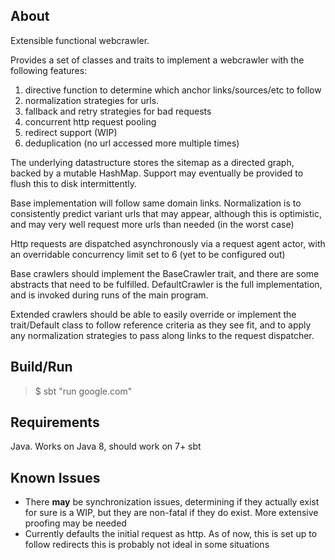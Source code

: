 About
-----
Extensible functional webcrawler.

Provides a set of classes and traits to implement a webcrawler with the following features:
  1. directive function to determine which anchor links/sources/etc to follow
  2. normalization strategies for urls.
  3. fallback and retry strategies for bad requests
  4. concurrent http request pooling
  5. redirect support (WIP)
  6. deduplication (no url accessed more multiple times)  

The underlying datastructure stores the sitemap as a directed graph, backed by a mutable
HashMap. Support may eventually be provided to flush this to disk intermittently.

Base implementation will follow same domain links. Normalization is to consistently
predict variant urls that may appear, although this is optimistic, and may very well
request more urls than needed (in the worst case)

Http requests are dispatched asynchronously via a request agent actor, with an
overridable concurrency limit set to 6 (yet to be configured out)

Base crawlers should implement the BaseCrawler trait, and there are some abstracts that
need to be fulfilled. DefaultCrawler is the full implementation, and is invoked during
runs of the main program.

Extended crawlers should be able to easily override or implement the trait/Default class
to follow reference criteria as they see fit, and to apply any normalization strategies to
pass along links to the request dispatcher.

Build/Run
---------
> $ sbt "run google.com"

Requirements
------------
 Java. Works on Java 8, should work on 7+
 sbt

Known Issues
------------
- There __may__ be synchronization issues, determining if they actually exist for sure
is a WIP, but they are non-fatal if they do exist. More extensive proofing may be needed
- Currently defaults the initial request as http. As of now, this is set up to follow redirects
this is probably not ideal in some situations
